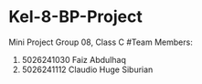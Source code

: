 # Kel-8-BP-Project
Mini Project
Group 08, Class C
#Team Members:
1. 5026241030 Faiz Abdulhaq
2. 5026241112 Claudio Huge Siburian
